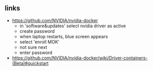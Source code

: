 ## links
  - https://github.com/NVIDIA/nvidia-docker
      - in 'software&updates' select nvidia driver as active
      - create password
      - when laptop restarts, blue screen appears
      - select 'enroll MOK'
      - not sure next
      - enter password 
  - https://github.com/NVIDIA/nvidia-docker/wiki/Driver-containers-(Beta)#quickstart
  